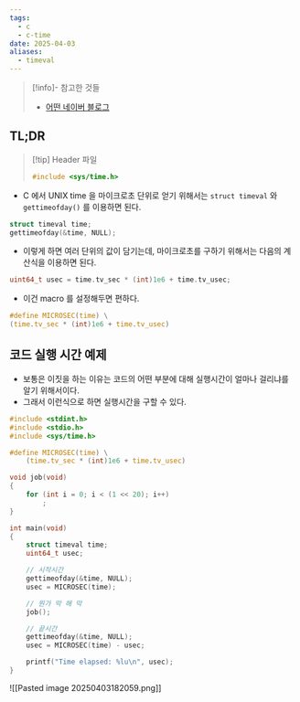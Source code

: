 ```yaml
---
tags:
  - c
  - c-time
date: 2025-04-03
aliases:
  - timeval
---
```

> [!info]- 참고한 것들
> - [어떤 네이버 블로그](https://m.blog.naver.com/japchae153/222295431893)

## TL;DR

> [!tip] Header 파일
> ```c
> #include <sys/time.h>
> ```

- C 에서 UNIX time 을 마이크로초 단위로 얻기 위해서는 `struct timeval` 와 `gettimeofday()` 를 이용하면 된다.

```c
struct timeval time;
gettimeofday(&time, NULL);
```

- 이렇게 하면 여러 단위의 값이 담기는데, 마이크로초를 구하기 위해서는 다음의 계산식을 이용하면 된다.

```c
uint64_t usec = time.tv_sec * (int)1e6 + time.tv_usec;
```

- 이건 macro 를 설정해두면 편하다.

```c
#define MICROSEC(time) \
(time.tv_sec * (int)1e6 + time.tv_usec)
```

## 코드 실행 시간 예제

- 보통은 이짓을 하는 이유는 코드의 어떤 부분에 대해 실행시간이 얼마나 걸리냐를 알기 위해서이다.
- 그래서 이런식으로 하면 실행시간을 구할 수 있다.

```c
#include <stdint.h>
#include <stdio.h>
#include <sys/time.h>

#define MICROSEC(time) \
	(time.tv_sec * (int)1e6 + time.tv_usec)

void job(void)
{
	for (int i = 0; i < (1 << 20); i++)
		;
}

int main(void)
{
	struct timeval time;
	uint64_t usec;

	// 시작시간
	gettimeofday(&time, NULL);
	usec = MICROSEC(time);

	// 뭔가 막 해 막
	job();

	// 끝시간
	gettimeofday(&time, NULL);
	usec = MICROSEC(time) - usec;

	printf("Time elapsed: %lu\n", usec);
}
```

![[Pasted image 20250403182059.png]]